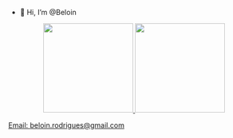 - 👋 Hi, I’m @Beloin

<div align="center">
  <a href="https://github.com/caio11pessoa">
  <img height="180em" src="https://github-readme-stats.vercel.app/api?username=Beloin&show_icons=true&theme=dracula&include_all_commits=true&count_private=true"/>
  <img height="180em" src="https://github-readme-stats.vercel.app/api/top-langs/?username=Beloin&layout=compact&langs_count=7&theme=dracula"/>
</div>

Email: beloin.rodrigues@gmail.com

<!---
Beloin/Beloin is a ✨ special ✨ repository because its `README.md` (this file) appears on your GitHub profile.
You can click the Preview link to take a look at your changes.
--->
